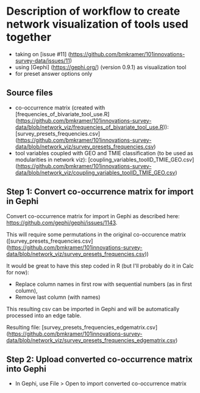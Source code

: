 # Description of workflow to create network visualization of tools used together
- taking on [issue #11] (https://github.com/bmkramer/101innovations-survey-data/issues/11)
- using [Gephi] (https://gephi.org/) (version 0.9.1) as visualization tool
- for preset answer options only

## Source files
- co-occurrence matrix (created with [frequencies_of_bivariate_tool_use.R] (https://github.com/bmkramer/101innovations-survey-data/blob/network_viz/frequencies_of_bivariate_tool_use.R)): [survey_presets_frequencies.csv] (https://github.com/bmkramer/101innovations-survey-data/blob/network_viz/survey_presets_frequencies.csv)
- tool variables coupled with GEO and TMIE classification (to be used as modularities in network viz): [coupling_variables_toolID_TMIE_GEO.csv] (https://github.com/bmkramer/101innovations-survey-data/blob/network_viz/coupling_variables_toolID_TMIE_GEO.csv)

## Step 1: Convert co-occurrence matrix for import in Gephi
Convert co-occurrence matrix for import in Gephi as described here: https://github.com/gephi/gephi/issues/1143.

This will require some permutations in the original co-occurence matrix ([survey_presets_frequencies.csv] (https://github.com/bmkramer/101innovations-survey-data/blob/network_viz/survey_presets_frequencies.csv))

It would be great to have this step coded in R (but I'll probably do it in Calc for now):

- Replace column names in first row with sequential numbers (as in first column), 
- Remove last column (with names)

This resulting csv can be imported in Gephi and will be automatically processed into an edge table.

Resulting file: [survey_presets_frequencies_edgematrix.csv] (https://github.com/bmkramer/101innovations-survey-data/blob/network_viz/survey_presets_frequencies_edgematrix.csv)

## Step 2: Upload converted co-occurrence matrix into Gephi

- In Gephi, use File > Open to import converted co-occurrence matrix
